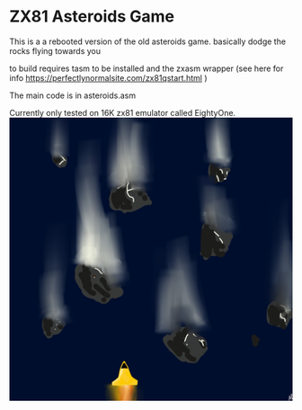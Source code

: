 # ZX81 Asteroids Game
This is a a rebooted version of the old asteroids game. basically dodge the rocks flying towards you
 
to build requires tasm to be installed and the zxasm wrapper (see here for info https://perfectlynormalsite.com/zx81qstart.html )

The main code is in asteroids.asm

Currently only tested on 16K zx81 emulator called EightyOne.
![alt text](https://github.com/AdrianPilko/zx81-asteroids-game/blob/14b7bb5d317a18938ca0bcb7209cb9cdf80556ee/AsteroidsGameArt%20(20220418070251).jpg?raw=true)

